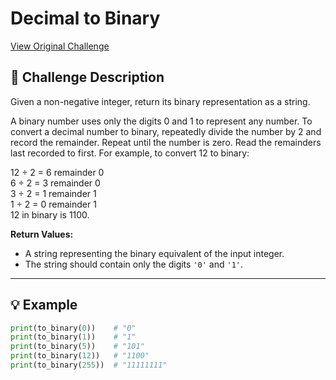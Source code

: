 # Decimal to Binary
[View Original Challenge](https://www.freecodecamp.org/learn/daily-coding-challenge/2025-10-02)

## 📝 Challenge Description

Given a non-negative integer, return its binary representation as a string.

A binary number uses only the digits 0 and 1 to represent any number. To convert a decimal number to binary, repeatedly divide the number by 2 and record the remainder. Repeat until the number is zero. Read the remainders last recorded to first. For example, to convert 12 to binary:

12 ÷ 2 = 6 remainder 0  
6 ÷ 2 = 3 remainder 0  
3 ÷ 2 = 1 remainder 1  
1 ÷ 2 = 0 remainder 1  
12 in binary is 1100.

**Return Values:**

- A string representing the binary equivalent of the input integer.  
- The string should contain only the digits `'0'` and `'1'`.  

---

## 💡 Example

```python
print(to_binary(0))    # "0"
print(to_binary(1))    # "1"
print(to_binary(5))    # "101"
print(to_binary(12))   # "1100"
print(to_binary(255))  # "11111111"
